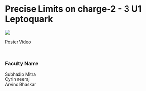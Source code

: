 # Precise Limits on charge-2 - 3 U1 Leptoquark

![](https://i.imgur.com/dkOMjH9.png)

[Poster](06.%20Precise%20Limits%20on%20charge-2%20-%203%20U1%20Leptoquark.pdf)
[Video](https://youtu.be/3VMf3PgyxxQ)

<br>


### Faculty Name

Subhadip Mitra<br>
Cyrin neeraj<br>
Arvind Bhaskar
